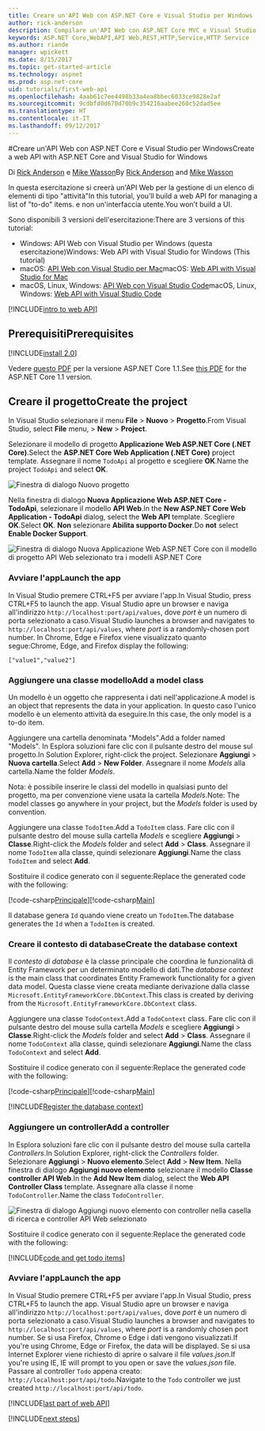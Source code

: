 ```yaml
---
title: Creare un'API Web con ASP.NET Core e Visual Studio per Windows
author: rick-anderson
description: Compilare un'API Web con ASP.NET Core MVC e Visual Studio per Windows
keywords: ASP.NET Core,WebAPI,API Web,REST,HTTP,Service,HTTP Service
ms.author: riande
manager: wpickett
ms.date: 8/15/2017
ms.topic: get-started-article
ms.technology: aspnet
ms.prod: asp.net-core
uid: tutorials/first-web-api
ms.openlocfilehash: 4aab61c7ee4498b33a4ea8bbec6033ce9828e2af
ms.sourcegitcommit: 9cdbfd0d670d70b9c354216aabee260c52dad5ee
ms.translationtype: HT
ms.contentlocale: it-IT
ms.lasthandoff: 09/12/2017
---
```

#<a name="create-a-web-api-with-aspnet-core-and-visual-studio-for-windows"></a><span data-ttu-id="11874-104">Creare un'API Web con ASP.NET Core e Visual Studio per Windows</span><span class="sxs-lookup"><span data-stu-id="11874-104">Create a web API with ASP.NET Core and Visual Studio for Windows</span></span>

<span data-ttu-id="11874-105">Di [Rick Anderson](https://twitter.com/RickAndMSFT) e [Mike Wasson](https://github.com/mikewasson)</span><span class="sxs-lookup"><span data-stu-id="11874-105">By [Rick Anderson](https://twitter.com/RickAndMSFT) and [Mike Wasson](https://github.com/mikewasson)</span></span>

<span data-ttu-id="11874-106">In questa esercitazione si creerà un'API Web per la gestione di un elenco di elementi di tipo "attività"</span><span class="sxs-lookup"><span data-stu-id="11874-106">In this tutorial, you’ll build a web API for managing a list of "to-do" items.</span></span> <span data-ttu-id="11874-107">e non un'interfaccia utente.</span><span class="sxs-lookup"><span data-stu-id="11874-107">You won’t build a UI.</span></span>

<span data-ttu-id="11874-108">Sono disponibili 3 versioni dell'esercitazione:</span><span class="sxs-lookup"><span data-stu-id="11874-108">There are 3 versions of this tutorial:</span></span>

* <span data-ttu-id="11874-109">Windows: API Web con Visual Studio per Windows (questa esercitazione)</span><span class="sxs-lookup"><span data-stu-id="11874-109">Windows: Web API with Visual Studio for Windows (This tutorial)</span></span>
* <span data-ttu-id="11874-110">macOS: [API Web con Visual Studio per Mac](xref:tutorials/first-web-api-mac)</span><span class="sxs-lookup"><span data-stu-id="11874-110">macOS: [Web API with Visual Studio for Mac](xref:tutorials/first-web-api-mac)</span></span>
* <span data-ttu-id="11874-111">macOS, Linux, Windows: [API Web con Visual Studio Code](xref:tutorials/web-api-vsc)</span><span class="sxs-lookup"><span data-stu-id="11874-111">macOS, Linux, Windows: [Web API with Visual Studio Code](xref:tutorials/web-api-vsc)</span></span>

<!-- WARNING: The code AND images in this doc are used by uid: tutorials/web-api-vsc, tutorials/first-web-api-mac and tutorials/first-web-api. If you change any code/images in this tutorial, update uid: tutorials/web-api-vsc -->

[!INCLUDE[intro to web API](../includes/webApi/intro.md)]

## <a name="prerequisites"></a><span data-ttu-id="11874-112">Prerequisiti</span><span class="sxs-lookup"><span data-stu-id="11874-112">Prerequisites</span></span>

[!INCLUDE[install 2.0](../includes/install2.0.md)]

<span data-ttu-id="11874-113">Vedere [questo PDF](https://github.com/aspnet/Docs/blob/master/aspnetcore/tutorials/first-web-api/_static/_webAPI.pdf) per la versione ASP.NET Core 1.1.</span><span class="sxs-lookup"><span data-stu-id="11874-113">See [this PDF](https://github.com/aspnet/Docs/blob/master/aspnetcore/tutorials/first-web-api/_static/_webAPI.pdf) for the ASP.NET Core 1.1 version.</span></span>

## <a name="create-the-project"></a><span data-ttu-id="11874-114">Creare il progetto</span><span class="sxs-lookup"><span data-stu-id="11874-114">Create the project</span></span>

<span data-ttu-id="11874-115">In Visual Studio selezionare il menu **File** > **Nuovo** > **Progetto**.</span><span class="sxs-lookup"><span data-stu-id="11874-115">From Visual Studio, select **File** menu, > **New** > **Project**.</span></span>

<span data-ttu-id="11874-116">Selezionare il modello di progetto **Applicazione Web ASP.NET Core (.NET Core)**.</span><span class="sxs-lookup"><span data-stu-id="11874-116">Select the **ASP.NET Core Web Application (.NET Core)** project template.</span></span> <span data-ttu-id="11874-117">Assegnare il nome `TodoApi` al progetto e scegliere **OK**.</span><span class="sxs-lookup"><span data-stu-id="11874-117">Name the project `TodoApi` and select **OK**.</span></span>

![Finestra di dialogo Nuovo progetto](first-web-api/_static/new-project.png)

<span data-ttu-id="11874-119">Nella finestra di dialogo **Nuova Applicazione Web ASP.NET Core - TodoApi**, selezionare il modello **API Web**.</span><span class="sxs-lookup"><span data-stu-id="11874-119">In the **New ASP.NET Core Web Application - TodoApi** dialog, select the **Web API** template.</span></span> <span data-ttu-id="11874-120">Scegliere **OK**.</span><span class="sxs-lookup"><span data-stu-id="11874-120">Select **OK**.</span></span> <span data-ttu-id="11874-121">**Non** selezionare **Abilita supporto Docker**.</span><span class="sxs-lookup"><span data-stu-id="11874-121">Do **not** select **Enable Docker Support**.</span></span>

![Finestra di dialogo Nuova Applicazione Web ASP.NET Core con il modello di progetto API Web selezionato tra i modelli ASP.NET Core](first-web-api/_static/web-api-project.png)

### <a name="launch-the-app"></a><span data-ttu-id="11874-123">Avviare l'app</span><span class="sxs-lookup"><span data-stu-id="11874-123">Launch the app</span></span>

<span data-ttu-id="11874-124">In Visual Studio premere CTRL+F5 per avviare l'app.</span><span class="sxs-lookup"><span data-stu-id="11874-124">In Visual Studio, press CTRL+F5 to launch the app.</span></span> <span data-ttu-id="11874-125">Visual Studio apre un browser e naviga all'indirizzo `http://localhost:port/api/values`, dove *port* è un numero di porta selezionato a caso.</span><span class="sxs-lookup"><span data-stu-id="11874-125">Visual Studio launches a browser and navigates to `http://localhost:port/api/values`, where *port* is a randomly-chosen port number.</span></span> <span data-ttu-id="11874-126">In Chrome, Edge e Firefox viene visualizzato quanto segue:</span><span class="sxs-lookup"><span data-stu-id="11874-126">Chrome, Edge, and Firefox display the following:</span></span>

```
["value1","value2"]
``` 

### <a name="add-a-model-class"></a><span data-ttu-id="11874-127">Aggiungere una classe modello</span><span class="sxs-lookup"><span data-stu-id="11874-127">Add a model class</span></span>

<span data-ttu-id="11874-128">Un modello è un oggetto che rappresenta i dati nell'applicazione.</span><span class="sxs-lookup"><span data-stu-id="11874-128">A model is an object that represents the data in your application.</span></span> <span data-ttu-id="11874-129">In questo caso l'unico modello è un elemento attività da eseguire.</span><span class="sxs-lookup"><span data-stu-id="11874-129">In this case, the only model is a to-do item.</span></span>

<span data-ttu-id="11874-130">Aggiungere una cartella denominata "Models".</span><span class="sxs-lookup"><span data-stu-id="11874-130">Add a folder named "Models".</span></span> <span data-ttu-id="11874-131">In Esplora soluzioni fare clic con il pulsante destro del mouse sul progetto.</span><span class="sxs-lookup"><span data-stu-id="11874-131">In Solution Explorer, right-click the project.</span></span> <span data-ttu-id="11874-132">Selezionare **Aggiungi** > **Nuova cartella**.</span><span class="sxs-lookup"><span data-stu-id="11874-132">Select **Add** > **New Folder**.</span></span> <span data-ttu-id="11874-133">Assegnare il nome *Models* alla cartella.</span><span class="sxs-lookup"><span data-stu-id="11874-133">Name the folder *Models*.</span></span>

<span data-ttu-id="11874-134">Nota: è possibile inserire le classi del modello in qualsiasi punto del progetto, ma per convenzione viene usata la cartella *Models*.</span><span class="sxs-lookup"><span data-stu-id="11874-134">Note: The model classes go anywhere in your project, but the *Models* folder is used by convention.</span></span>

<span data-ttu-id="11874-135">Aggiungere una classe `TodoItem`.</span><span class="sxs-lookup"><span data-stu-id="11874-135">Add a `TodoItem` class.</span></span> <span data-ttu-id="11874-136">Fare clic con il pulsante destro del mouse sulla cartella *Models* e scegliere **Aggiungi** > **Classe**.</span><span class="sxs-lookup"><span data-stu-id="11874-136">Right-click the *Models* folder and select **Add** > **Class**.</span></span> <span data-ttu-id="11874-137">Assegnare il nome `TodoItem` alla classe, quindi selezionare **Aggiungi**.</span><span class="sxs-lookup"><span data-stu-id="11874-137">Name the class `TodoItem` and select **Add**.</span></span>

<span data-ttu-id="11874-138">Sostituire il codice generato con il seguente:</span><span class="sxs-lookup"><span data-stu-id="11874-138">Replace the generated code with the following:</span></span>

<span data-ttu-id="11874-139">[!code-csharp[Principale](first-web-api/sample/TodoApi/Models/TodoItem.cs)]</span><span class="sxs-lookup"><span data-stu-id="11874-139">[!code-csharp[Main](first-web-api/sample/TodoApi/Models/TodoItem.cs)]</span></span>

<span data-ttu-id="11874-140">Il database genera `Id` quando viene creato un `TodoItem`.</span><span class="sxs-lookup"><span data-stu-id="11874-140">The database generates the `Id` when a `TodoItem` is created.</span></span>

### <a name="create-the-database-context"></a><span data-ttu-id="11874-141">Creare il contesto di database</span><span class="sxs-lookup"><span data-stu-id="11874-141">Create the database context</span></span>

<span data-ttu-id="11874-142">Il *contesto di database* è la classe principale che coordina le funzionalità di Entity Framework per un determinato modello di dati.</span><span class="sxs-lookup"><span data-stu-id="11874-142">The *database context* is the main class that coordinates Entity Framework functionality for a given data model.</span></span> <span data-ttu-id="11874-143">Questa classe viene creata mediante derivazione dalla classe `Microsoft.EntityFrameworkCore.DbContext`.</span><span class="sxs-lookup"><span data-stu-id="11874-143">This class is created by deriving from the `Microsoft.EntityFrameworkCore.DbContext` class.</span></span>

<span data-ttu-id="11874-144">Aggiungere una classe `TodoContext`.</span><span class="sxs-lookup"><span data-stu-id="11874-144">Add a `TodoContext` class.</span></span> <span data-ttu-id="11874-145">Fare clic con il pulsante destro del mouse sulla cartella *Models* e scegliere **Aggiungi** > **Classe**.</span><span class="sxs-lookup"><span data-stu-id="11874-145">Right-click the *Models* folder and select **Add** > **Class**.</span></span> <span data-ttu-id="11874-146">Assegnare il nome `TodoContext` alla classe, quindi selezionare **Aggiungi**.</span><span class="sxs-lookup"><span data-stu-id="11874-146">Name the class `TodoContext` and select **Add**.</span></span>

<span data-ttu-id="11874-147">Sostituire il codice generato con il seguente:</span><span class="sxs-lookup"><span data-stu-id="11874-147">Replace the generated code with the following:</span></span>

<span data-ttu-id="11874-148">[!code-csharp[Principale](first-web-api/sample/TodoApi/Models/TodoContext.cs)]</span><span class="sxs-lookup"><span data-stu-id="11874-148">[!code-csharp[Main](first-web-api/sample/TodoApi/Models/TodoContext.cs)]</span></span>

[!INCLUDE[Register the database context](../includes/webApi/register_dbContext.md)]

### <a name="add-a-controller"></a><span data-ttu-id="11874-149">Aggiungere un controller</span><span class="sxs-lookup"><span data-stu-id="11874-149">Add a controller</span></span>

<span data-ttu-id="11874-150">In Esplora soluzioni fare clic con il pulsante destro del mouse sulla cartella *Controllers*.</span><span class="sxs-lookup"><span data-stu-id="11874-150">In Solution Explorer, right-click the *Controllers* folder.</span></span> <span data-ttu-id="11874-151">Selezionare **Aggiungi** > **Nuovo elemento**.</span><span class="sxs-lookup"><span data-stu-id="11874-151">Select **Add** > **New Item**.</span></span> <span data-ttu-id="11874-152">Nella finestra di dialogo **Aggiungi nuovo elemento** selezionare il modello **Classe controller API Web**.</span><span class="sxs-lookup"><span data-stu-id="11874-152">In the **Add New Item** dialog, select the **Web  API Controller Class** template.</span></span> <span data-ttu-id="11874-153">Assegnare alla classe il nome `TodoController`.</span><span class="sxs-lookup"><span data-stu-id="11874-153">Name the class `TodoController`.</span></span>

![Finestra di dialogo Aggiungi nuovo elemento con controller nella casella di ricerca e controller API Web selezionato](first-web-api/_static/new_controller.png)

<span data-ttu-id="11874-155">Sostituire il codice generato con il seguente:</span><span class="sxs-lookup"><span data-stu-id="11874-155">Replace the generated code with the following:</span></span>

[!INCLUDE[code and get todo items](../includes/webApi/getTodoItems.md)]
  
### <a name="launch-the-app"></a><span data-ttu-id="11874-156">Avviare l'app</span><span class="sxs-lookup"><span data-stu-id="11874-156">Launch the app</span></span>

<span data-ttu-id="11874-157">In Visual Studio premere CTRL+F5 per avviare l'app.</span><span class="sxs-lookup"><span data-stu-id="11874-157">In Visual Studio, press CTRL+F5 to launch the app.</span></span> <span data-ttu-id="11874-158">Visual Studio apre un browser e naviga all'indirizzo `http://localhost:port/api/values`, dove *port* è un numero di porta selezionato a caso.</span><span class="sxs-lookup"><span data-stu-id="11874-158">Visual Studio launches a browser and navigates to `http://localhost:port/api/values`, where *port* is a randomly chosen port number.</span></span> <span data-ttu-id="11874-159">Se si usa Firefox, Chrome o Edge i dati vengono visualizzati.</span><span class="sxs-lookup"><span data-stu-id="11874-159">If you're using Chrome, Edge or Firefox, the data will be displayed.</span></span> <span data-ttu-id="11874-160">Se si usa Internet Explorer viene richiesto di aprire o salvare il file *values.json*.</span><span class="sxs-lookup"><span data-stu-id="11874-160">If you're using IE, IE will prompt to you open or save the *values.json* file.</span></span> <span data-ttu-id="11874-161">Passare al controller `Todo` appena creato: `http://localhost:port/api/todo`.</span><span class="sxs-lookup"><span data-stu-id="11874-161">Navigate to the `Todo` controller we just created `http://localhost:port/api/todo`.</span></span>

[!INCLUDE[last part of web API](../includes/webApi/end.md)]

[!INCLUDE[next steps](../includes/webApi/next.md)]

